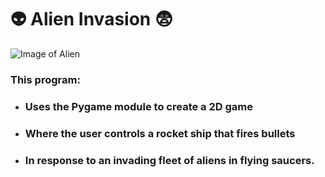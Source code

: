 # :alien: Alien Invasion  :fearful:

![Image of Alien](https://us.123rf.com/450wm/carbouval/carbouval0805/carbouval080500011/2996038-alien-invasion.jpg?ver=6)

### This program: 
* ### Uses the Pygame module to create a 2D game 
* ### Where the user controls a rocket ship that fires bullets
* ### In response to an invading fleet of   aliens in flying saucers.